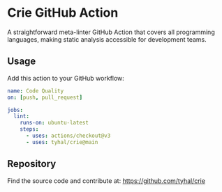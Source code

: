 # Crie GitHub Action

A straightforward meta-linter GitHub Action that covers all programming languages, making static analysis accessible for development teams.

## Usage

Add this action to your GitHub workflow:

```yaml
name: Code Quality
on: [push, pull_request]

jobs:
  lint:
    runs-on: ubuntu-latest
    steps:
      - uses: actions/checkout@v3
      - uses: tyhal/crie@main
```

## Repository

Find the source code and contribute at: https://github.com/tyhal/crie
